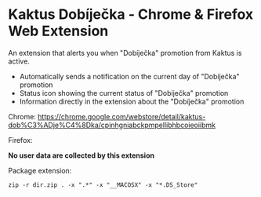 # Kaktus Dobíječka - Chrome & Firefox Web Extension

An extension that alerts you when "Dobíječka" promotion from Kaktus is active.

- Automatically sends a notification on the current day of "Dobíječka" promotion
- Status icon showing the current status of "Dobíječka" promotion
- Information directly in the extension about the "Dobíječka" promotion

Chrome: https://chrome.google.com/webstore/detail/kaktus-dob%C3%ADje%C4%8Dka/cpinhgniabckpmpellibhbcoieoiibmk

Firefox: 

**No user data are collected by this extension**

Package extension: 

    zip -r dir.zip . -x ".*" -x "__MACOSX" -x "*.DS_Store"
